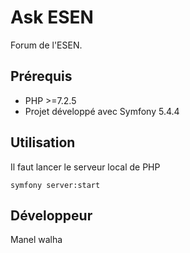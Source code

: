 # Ask ESEN

Forum de l'ESEN.

## Prérequis

* PHP >=7.2.5
* Projet développé avec Symfony 5.4.4

## Utilisation

Il faut lancer le serveur local de PHP
```
symfony server:start
```

## Développeur

Manel walha